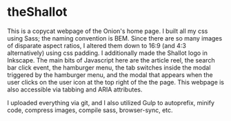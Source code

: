 # theShallot #

This is a copycat webpage of the Onion's home page. I built all my css using Sass; the naming convention is BEM. Since there are so many images of disparate aspect ratios, I altered them down to 16:9 (and 4:3 alternatively) using css padding. I additionally made the Shallot logo in Inkscape. The main bits of Javascript here are the article reel, the search bar click event, the hamburger menu, the tab switches inside the modal triggered by the hamburger menu, and the modal that appears when the user clicks on the user icon at the top right of the the page. This webpage is also accessible via tabbing and ARIA attributes.

I uploaded everything via git, and I also utilized Gulp to autoprefix, minify code, compress images, compile sass, browser-sync, etc.